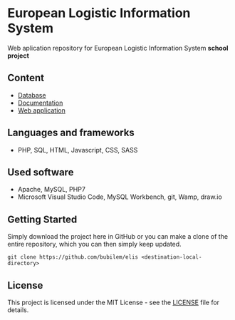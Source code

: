 # European Logistic Information System

Web aplication repository for European Logistic Information System **school project**

## Content

- [Database](database)
- [Documentation](documentation)
- [Web application](web-app)

## Languages and frameworks

- PHP, SQL, HTML, Javascript, CSS, SASS

## Used software

- Apache, MySQL, PHP7
- Microsoft Visual Studio Code, MySQL Workbench, git, Wamp, draw.io

## Getting Started

Simply download the project here in GitHub or you can make a clone of the entire repository, which you can then simply keep updated.

```
git clone https://github.com/bubilem/elis <destination-local-directory>
```

## License

This project is licensed under the MIT License - see the [LICENSE](LICENSE) file for details.
